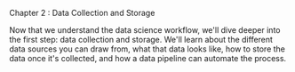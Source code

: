 Chapter 2 :
Data Collection and Storage

Now that we understand the data science workflow, we'll dive deeper into the first step: data collection and storage. 
We'll learn about the different data sources you can draw from, what that data looks like, how to store the data once it's collected, and how a data pipeline can automate the process.
